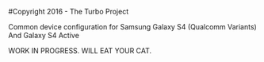 #Copyright 2016 - The Turbo Project

Common device configuration for Samsung Galaxy S4 (Qualcomm Variants) And Galaxy S4 Active 

WORK IN PROGRESS. WILL EAT YOUR CAT.

